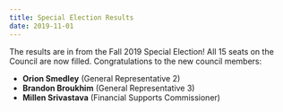 ```yaml
---
title: Special Election Results
date: 2019-11-01
---
```


The results are in from the Fall 2019 Special Election! All 15 seats on the Council are now filled. Congratulations to the new council members:

- **Orion Smedley** (General Representative 2)
- **Brandon Broukhim** (General Representative 3)
- **Millen Srivastava** (Financial Supports Commissioner)
